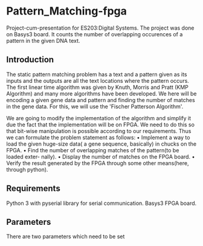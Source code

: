 # Pattern_Matching-fpga
Project-cum-presentation for ES203:Digital Systems. The project was done on Basys3 board. It counts the number of overlapping occurences of a pattern in the given DNA text.
## Introduction
The static pattern matching problem has a text and a pattern given as its inputs
and the outputs are all the text locations where the pattern occurs.  The first linear
time  algorithm  was  given  by  Knuth,  Morris  and  Pratt  (KMP  Algorithm) and many more algorithms have been developed.
We here will be encoding a given gene data and pattern and finding the number of
matches in the gene data.  For this, we will use the 'Fischer Patterson Algorithm'.

We  are  going  to  modify  the  implementation  of  the  algorithm  and  simplify  it
due the fact that the implementation will be on FPGA. We need to do this so that
bit-wise manipulation is possible according to our requirements.
Thus we can formulate the problem statement as follows:
• Implement a way to load the given huge-size data( a gene sequence, basically)
in chucks on the FPGA.
• Find  the  number  of  overlapping  matches  of  the  pattern(to  be  loaded  exter-
nally).
• Display the number of matches on the FPGA board.
• Verify  the  result  generated  by  the  FPGA  through  some  other  means(here,
through python).
## Requirements
Python 3 with pyserial library for serial communication.
Basys3 FPGA board.
## Parameters
There are two parameters which need to be set 
